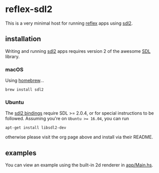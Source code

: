 # reflex-sdl2
This is a very minimal host for running [reflex][2] apps using [sdl2][0].

## installation
Writing and running [sdl2][0] apps requires version 2 of the awesome [SDL][1]
library.

### macOS

Using [homebrew](https://brew.sh/)...

    brew install sdl2

### Ubuntu

The [sdl2 bindings][0] require SDL >= 2.0.4, or for special instructions
to be followed. Assuming you're on `Ubuntu >= 16.04`, you can run

    apt-get install libsdl2-dev

otherwise please visit the org page above and install via their README.

## examples

You can view an example using the built-in 2d renderer in [app/Main.hs]().


[0]: http://hackage.haskell.org/package/sdl2 "sdl2 Haskell bindings"
[1]: http://libsdl.org "Simple Direct Media Layer"
[2]: https://github.com/reflex-frp/reflex "reflex frp"
